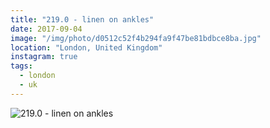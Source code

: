 ```yaml
---
title: "219.0 - linen on ankles"
date: 2017-09-04
image: "/img/photo/d0512c52f4b294fa9f47be81bdbce8ba.jpg"
location: "London, United Kingdom"
instagram: true
tags:
  - london
  - uk
---
```


![219.0 - linen on ankles](/img/photo/d0512c52f4b294fa9f47be81bdbce8ba.jpg)
